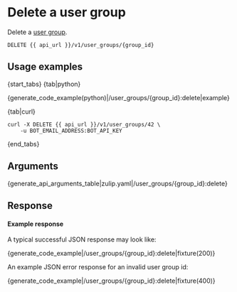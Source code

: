 # Delete a user group

Delete a [user group](/help/user-groups).

`DELETE {{ api_url }}/v1/user_groups/{group_id}`

## Usage examples

{start_tabs}
{tab|python}

{generate_code_example(python)|/user_groups/{group_id}:delete|example}

{tab|curl}

``` curl
curl -X DELETE {{ api_url }}/v1/user_groups/42 \
    -u BOT_EMAIL_ADDRESS:BOT_API_KEY
```

{end_tabs}

## Arguments

{generate_api_arguments_table|zulip.yaml|/user_groups/{group_id}:delete}

## Response

#### Example response

A typical successful JSON response may look like:

{generate_code_example|/user_groups/{group_id}:delete|fixture(200)}

An example JSON error response for an invalid user group id:

{generate_code_example|/user_groups/{group_id}:delete|fixture(400)}
